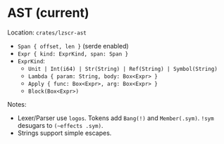 # AST (current)

Location: `crates/lzscr-ast`

- `Span { offset, len }` (serde enabled)
- `Expr { kind: ExprKind, span: Span }`
- `ExprKind`:
  - `Unit | Int(i64) | Str(String) | Ref(String) | Symbol(String)`
  - `Lambda { param: String, body: Box<Expr> }`
  - `Apply { func: Box<Expr>, arg: Box<Expr> }`
  - `Block(Box<Expr>)`

Notes:
- Lexer/Parser use `logos`. Tokens add `Bang(!)` and `Member(.sym)`. `!sym` desugars to `(~effects .sym)`.
- Strings support simple escapes.
